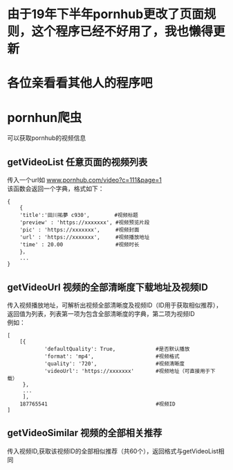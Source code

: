 # 由于19年下半年pornhub更改了页面规则，这个程序已经不好用了，我也懒得更新
# 各位亲看看其他人的程序吧

# pornhun爬虫
可以获取pornhub的视频信息
## getVideoList 任意页面的视频列表
传入一个url如 www.pornhub.com/video?c=111&page=1<br>
该函数会返回一个字典，格式如下：<br>
```
{
	{
    'title':'田川祐夢 c930',        #视频标题
    'preview' : 'https://xxxxxxx', #视频预览片段
    'pic' : 'https://xxxxxxx',     #视频封面
    'url' : 'https://xxxxxxx',     #视频播放地址
    'time' : 20.00                 #视频时长
    }，
    ...
}
```

## getVideoUrl 视频的全部清晰度下载地址及视频ID
传入视频播放地址，可解析出视频全部清晰度及视频ID（ID用于获取相似推荐），<br>
返回值为列表，列表第一项为包含全部清晰度的字典，第二项为视频ID<br>
例如：<br>
```
[
	[{
			'defaultQuality': True,             #是否默认播放
			'format': 'mp4',                    #视频格式
			'quality': '720',                   #视频清晰度
			'videoUrl': 'https://xxxxxxx'       #视频地址（可直接用于下载）
	 },
	 ...
	 ],
	187765541                                   #视频ID
]
```
## getVideoSimilar 视频的全部相关推荐
传入视频ID,获取该视频ID的全部相似推荐（共60个），返回格式与getVideoList相同<br>
